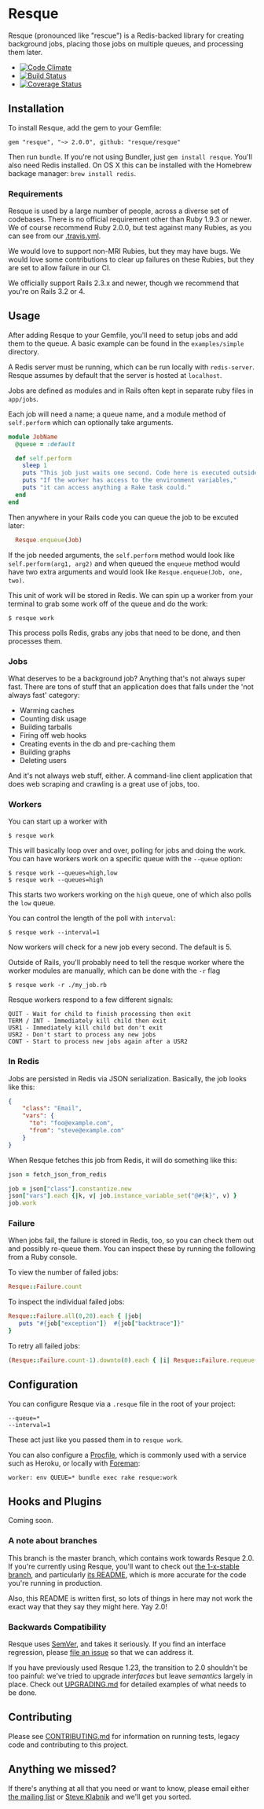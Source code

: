 Resque
======

Resque (pronounced like "rescue") is a Redis-backed library for creating
background jobs, placing those jobs on multiple queues, and processing
them later.

  - [![Code Climate](https://codeclimate.com/github/resque/resque.png)](https://codeclimate.com/github/resque/resque)
  - [![Build Status](https://travis-ci.org/resque/resque.png?branch=master)](https://travis-ci.org/resque/resque)
  - [![Coverage Status](https://coveralls.io/repos/resque/resque/badge.png?branch=master)](https://coveralls.io/r/resque/resque)


## Installation

To install Resque, add the gem to your Gemfile:

```
gem "resque", "~> 2.0.0", github: "resque/resque"
```

Then run `bundle`. If you're not using Bundler, just `gem install resque`.
You'll also need Redis installed. On OS X this can be installed with the 
Homebrew backage manager: `brew install redis`.

### Requirements

Resque is used by a large number of people, across a diverse set of codebases.
There is no official requirement other than Ruby 1.9.3 or newer. We of course
recommend Ruby 2.0.0, but test against many Rubies, as you can see from our
[.travis.yml](https://github.com/resque/resque/blob/master/.travis.yml).

We would love to support non-MRI Rubies, but they may have bugs. We would love
some contributions to clear up failures on these Rubies, but they are set to
allow failure in our CI.

We officially support Rails 2.3.x and newer, though we recommend that you're on
Rails 3.2 or 4.

## Usage

After adding Resque to your Gemfile, you'll need to setup jobs and add them 
to the queue. A basic example can be found in the `examples/simple` directory.

A Redis server must be running, which can be run locally with `redis-server`.
Resque assumes by default that the server is hosted at `localhost`.

Jobs are defined as modules and in Rails often kept in separate ruby files in 
`app/jobs`.

Each job will need a name; a queue name, and a module method of `self.perform` 
which can optionally take arguments.

```ruby
module JobName
  @queue = :default

  def self.perform
    sleep 1
    puts "This job just waits one second. Code here is executed outside of Rails"
    puts "If the worker has access to the environment variables,"
    puts "it can access anything a Rake task could."
  end
end
```

Then anywhere in your Rails code you can queue the job to be excuted later:

```ruby
  Resque.enqueue(Job)
```

If the job needed arguments, the `self.perform` method would look like 
`self.perform(arg1, arg2)` and when queued the `enqueue` method would 
have two extra arguments and would look like `Resque.enqueue(Job, one, two)`.

This unit of work will be stored in Redis. We can spin up a worker from your 
terminal to grab some work off of the queue and do the work:

```
$ resque work
```

This process polls Redis, grabs any jobs that need to be done, and then processes
them.

### Jobs

What deserves to be a background job? Anything that's not always super fast.
There are tons of stuff that an application does that falls under the 'not
always fast' category:

* Warming caches
* Counting disk usage
* Building tarballs
* Firing off web hooks
* Creating events in the db and pre-caching them
* Building graphs
* Deleting users

And it's not always web stuff, either. A command-line client application that
does web scraping and crawling is a great use of jobs, too.

### Workers

You can start up a worker with 

```
$ resque work
```

This will basically loop over and over, polling for jobs and doing the work.
You can have workers work on a specific queue with the `--queue` option:

```
$ resque work --queues=high,low
$ resque work --queues=high
```

This starts two workers working on the `high` queue, one of which also polls
the `low` queue.

You can control the length of the poll with `interval`:

```
$ resque work --interval=1
```

Now workers will check for a new job every second. The default is 5.

Outside of Rails, you'll probably need to tell the resque worker where the
worker modules are manually, which can be done with the `-r` flag

```
$ resque work -r ./my_job.rb
```

Resque workers respond to a few different signals:

    QUIT - Wait for child to finish processing then exit
    TERM / INT - Immediately kill child then exit
    USR1 - Immediately kill child but don't exit
    USR2 - Don't start to process any new jobs
    CONT - Start to process new jobs again after a USR2

### In Redis

Jobs are persisted in Redis via JSON serialization. Basically, the job looks
like this:

```json
{
    "class": "Email",
    "vars": {
      "to": "foo@example.com",
      "from": "steve@example.com"
    }
}
```

When Resque fetches this job from Redis, it will do something like this:

```ruby
json = fetch_json_from_redis

job = json["class"].constantize.new
json["vars"].each {|k, v| job.instance_variable_set("@#{k}", v) }
job.work
```

### Failure

When jobs fail, the failure is stored in Redis, too, so you can check them out
and possibly re-queue them. You can inspect these by running the following 
from a Ruby console.

To view the number of failed jobs:

```ruby
Resque::Failure.count
```

To inspect the individual failed jobs:

```ruby
Resque::Failure.all(0,20).each { |job|
   puts "#{job["exception"]}  #{job["backtrace"]}"
}
```

To retry all failed jobs:

```ruby
(Resque::Failure.count-1).downto(0).each { |i| Resque::Failure.requeue(i) }
```

## Configuration

You can configure Resque via a `.resque` file in the root of your project:

```
--queue=*
--interval=1
```

These act just like you passed them in to `resque work`.

You can also configure a [Procfile](https://devcenter.heroku.com/articles/procfile), 
which is commonly used with a service such as Heroku, or locally with 
[Foreman](https://github.com/ddollar/foreman):

`worker: env QUEUE=* bundle exec rake resque:work`


## Hooks and Plugins

Coming soon.


### A note about branches

This branch is the master branch, which contains work towards Resque 2.0. If
you're currently using Resque, you'll want to check out [the 1-x-stable
branch](https://github.com/resque/resque/tree/1-x-stable), and particularly
[its README](https://github.com/resque/resque/blob/1-x-stable/README.markdown),
which is more accurate for the code you're running in production.

Also, this README is written first, so lots of things in here may not work the
exact way that they say they might here. Yay 2.0!

### Backwards Compatibility

Resque uses [SemVer](http://semver.org/), and takes it seriously. If you find
an interface regression, please [file an issue](https://github.com/resque/resque/issues)
so that we can address it.

If you have previously used Resque 1.23, the transition to 2.0 shouldn't be
too painful: we've tried to upgrade _interfaces_ but leave _semantics_ largely
in place. Check out
[UPGRADING.md](https://github.com/resque/resque/blob/master/UPGRADING.md) for
detailed examples of what needs to be done.

## Contributing

Please see [CONTRIBUTING.md](https://github.com/resque/resque/blob/master/CONTRIBUTING.md) 
for information on running tests, legacy code and contributing to this project.

## Anything we missed?

If there's anything at all that you need or want to know, please email either
[the mailing list](mailto:resque@librelist.com) or [Steve
Klabnik](mailto:steve@steveklabnik.com) and we'll get you sorted.
